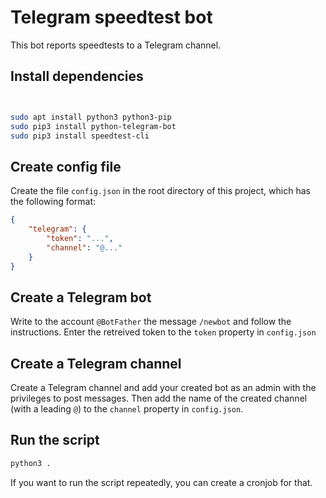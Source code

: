 # Telegram speedtest bot

This bot reports speedtests to a Telegram channel.


## Install dependencies

```bash


sudo apt install python3 python3-pip
sudo pip3 install python-telegram-bot
sudo pip3 install speedtest-cli

```

## Create config file

Create the file `config.json` in the root directory of this project,
which has the following format:

```json
{
    "telegram": {
        "token": "...",
        "channel": "@..."
    }
}

``` 

## Create a Telegram bot

Write to the account `@BotFather` the message `/newbot` and follow the
instructions. Enter the retreived token to the `token` property in
`config.json`

## Create a Telegram channel

Create a Telegram channel and add your created bot as an admin with the
privileges to post messages. Then add the name of the created channel
(with a leading `@`) to the `channel` property in `config.json`.

## Run the script

```bash
python3 . 
``` 

If you want to run the script repeatedly, you can create a cronjob for
that.
